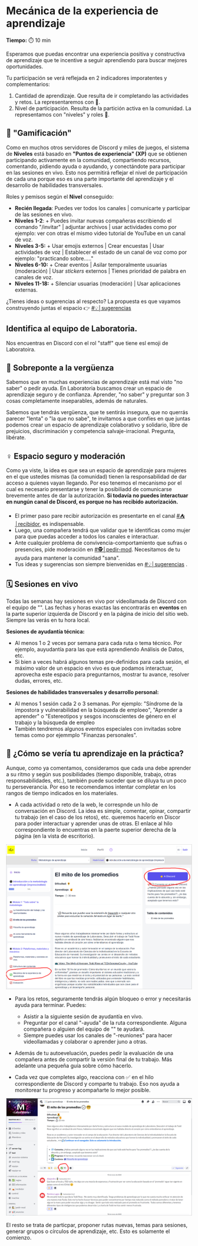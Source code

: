 # Mecánica de la experiencia de aprendizaje

**Tiempo:** ⏱️️ 10 min

Esperamos que puedas encontrar una experiencia positiva y constructiva de aprendizaje que te incentive a seguir aprendiendo para buscar mejores oportunidades.

Tu participación se verá reflejada en 2 indicadores imporatentes y complementarios:
1. Cantidad de aprendizaje. Que resulta de ir completando las actividades y retos. La representaremos con 🍯.
2. Nivel de participación. Resulta de la partición activa en la comunidad. La representamos con "niveles" y roles 🐝.

## 🏅 "Gamificación"
Como en muchos otros servidores de Discord y miles de juegos, el sistema de **Niveles** está basado en **"Puntos de experiencia" (XP)** que se obtienen participando activamente en la comunidad, compartiendo recursos, comentando, pidiendo ayuda o ayudando, y conectándote para participar en las sesiones en vivo. Esto nos permitirá reflejar el nivel de participación de cada una porque eso es una parte importante del aprendizaje y el desarrollo de habilidades transversales.

Roles y pemisos según el **Nivel** conseguido:

- **Recién llegada**: Puedes ver todos los canales | comunicarte y participar de las sesiones en vivo.
- **Niveles 1-2**: + Puedes invitar nuevas compañeras escribiendo el comando "/invitar" | adjuntar archivos | usar actividades como por ejemplo: ver con otras el mismo video tutorial de YouTube en un canal de voz.
- **Niveles 3-5:** + Usar emojis externos | Crear encuestas | Usar actividades de voz | Establecer el estado de un canal de voz como por ejemplo: "practicando sobre....."
- **Niveles 6-10:** + Crear eventos | Asilar temporalmente usuarias (moderación) | Usar *stickers* externos | Tienes prioridad de palabra en canales de voz.
- **Niveles 11-18:** + Silenciar usuarias (moderación) | Usar aplicaciones externas.

¿Tienes ideas o sugerencias al respecto? La propuesta es que vayamos construyendo juntas el espacio 👉 [#💡│sugerencias](https://discord.com/channels/1209273049304666113/1209884130179809280)

## Identifica al equipo de Laboratoria.
Nos encuentras en Discord con el rol "staff" que tiene esl emoji de Laboratoira.

## 🫣 Sobreponte a la vergüenza
Sabemos que en muchas experiencias de aprendizaje está mal visto "no saber" o pedir ayuda. En Laboratoria buscamos crear un espacio de aprendizaje seguro y de confianza. Aprender, "no saber" y preguntar son 3 cosas completamente inseparables, además de naturales. 

Sabemos que tendrás vergüenza, que te sentirás insegura, que no querrás parecer "lenta" o "la que no sabe", te invitamos a que confíes en que juntas podemos crear un espacio de aprendizaje colaborativo y solidario, libre de prejuicios, discriminación y competencia salvaje-irracional. Pregunta, libérate.

## ♀️ Espacio seguro y moderación
Como ya viste, la idea es que sea un espacio de aprendizaje para mujeres en el que ustedes mismas (la comunidad) tienen la responsabilidad de dar acceso a quienes vayan llegando. Por eso tenemos el mecanismo por el cual es necesario presentarse y tener la posibiliadd de comunicarse brevemente antes de dar la autorización. **Si todavía no puedes interactuar en nungún canal de Discord, es porque no has recibido autorización.**

- El primer paso pare recibir autorización es presentarte en el canal [#⛺│recibidor](https://discord.com/channels/1209273049304666113/1211763521440714752), es indispensable.
- Luego, una compañera tendrá que validar que te identificas como mujer para que puedas acceder a todos los canales e interactuar.
- Ante cualquier problema de convivencia-comportamiento que sufras o presencies, pide moderación en [#🕵│pedir-mod](https://discord.com/channels/1209273049304666113/1209852669422870589). Necesitamos de tu ayuda para mantener la comunidad "sana".
- Tus ideas y sugerencias son siempre bienvenidas en [#💡│sugerencias](https://discord.com/channels/1209273049304666113/1209884130179809280) .

## 🗓️ Sesiones en vivo
Todas las semanas hay sesiones en vivo por videollamada de Discord con el equipo de "<Laboratoria>". 
Las fechas y horas exactas las encontrarás en **eventos** en la parte superior izquierda de Discord y en la página de inicio del sitio web. Siempre las verás en tu hora local.

**Sesiones de ayudantía técnica:**
- Al menos 1 o 2 veces por semana para cada ruta o tema técnico. Por ejemplo, auyudantía para las que está aprendiendo Análisis de Datos, etc.
- Si bien a veces habrá algunos temas pre-definidos para cada sesión, el máximo valor de un espacio en vivo es que podamos interactuar, aprovecha este espacio para preguntarnos, mostrar tu avance, resolver dudas, errores, etc.

**Sesiones de habilidades transversales y desarrollo personal:**
- Al menos 1 sesión cada 2 o 3 semanas. Por ejemplo: "Síndrome de la impostora y vulnerabilidad en la búsqueda de emploeo", "Aprender a aprender" o "Estereotipos y sesgos inconscientes de género en el trabajo y la búsqueda de empleo
- También tendremos algunos eventos especiales con invitadas sobre temas como por ejemmplo "Finanzas personales".

## 🍯 ¿Cómo se vería tu aprendizaje en la práctica?
Aunque, como ya comentamos, consideramos que cada una debe aprender a su ritmo y según sus posibilidades (tiempo disponible, trabajo, otras responsabilidades, etc.), también puede suceder que se diluya tu un poco tu perseverancia. Por eso te recomendamos intentar completar en los rangos de tiempo indicados en los materiales.

- A cada actividad o reto de la web, le correspnde un hilo de conversación en Discord. La idea es simple, comentar, opinar, compartir tu trabajo (en el caso de los retos), etc. queremos hacerlo en Discor para poder interactuar y aprender unas de otras. El enlace al hilo correspondiente lo encuentras en la paerte superior derecha de la página (en la vista de escritorio). 

![](https://raw.githubusercontent.com/Laboratoria/digitaljumpstart-curriculum/main/LEA/00_assets/web_activity_screenshot_01.png)

- Para los retos, seguramente tendrás algún bloqueo o error y necesitarás ayuda para terminar. Puedes:
  - Asistir a la siguiente sesión de ayudantía en vivo.
  - Preguntar por el canal "-ayuda" de la ruta correspondiente. Alguna compañera o alguien del equipo de "<Laboratoria>" te ayudará.
  - Siempre puedes usar los canales de "-reuniones" para hacer videollamadas y colaborar o aprender juno a otras.

- Además de tu autoeveluación, puedes pedir la evaluación de una compañera antes de compartir la versión final de tu trabajo. Más adelante una pequeña guía sobre cómo hacerlo.

- Cada vez que completes algo, reacciona con ✅ en el hilo correspondiente de Discord y comparte tu trabajo. Eso nos ayuda a monitorear tu progreso y acompañarte lo mejor posible.

![](https://raw.githubusercontent.com/Laboratoria/digitaljumpstart-curriculum/main/LEA/00_assets/web_activity_screenshot_02.png)

El resto se trata de particpar, proponer rutas nuevas, temas para sesiones, generar grupos o círculos de aprendizaje, etc. Esto es solamente el comienzo.

